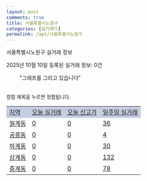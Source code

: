 ```yaml
---
layout: post
comments: true
title: 서울특별시노원구
categories: [실거래가]
permalink: /apt/서울특별시노원구
---
```


서울특별시노원구 실거래 정보

2025년 10월 10일 등록된 실거래 정보: 0건

<!--<script async src="https://pagead2.googlesyndication.com/pagead/js/adsbygoogle.js?client=ca-pub-3485438051770037"
 crossorigin="anonymous"></script>-->

<script type="text/javascript">
  google.charts.load('current', {'packages':['corechart']});
  google.charts.setOnLoadCallback(drawChart);

  function drawChart() {
    var data = google.visualization.arrayToDataTable([['거래일', '매매', '전월세', '전매'], ['21-01', 6, 4, 0], ['21-02', 0, 4, 0], ['21-03', 0, 8, 0], ['21-04', 0, 6, 0], ['21-05', 1, 0, 0], ['21-06', 0, 38, 0], ['21-07', 83, 248, 0], ['21-08', 300, 846, 2], ['21-09', 223, 883, 0], ['21-10', 156, 1047, 0], ['21-11', 86, 973, 0], ['21-12', 60, 1101, 0], ['22-01', 67, 1122, 0], ['22-02', 55, 1384, 0], ['22-03', 147, 1215, 0], ['22-04', 145, 1230, 0], ['22-05', 100, 1294, 0], ['22-06', 75, 1172, 0], ['22-07', 35, 1153, 0], ['22-08', 2, 208, 0], ['23-07', 1, 1, 0], ['23-08', 2, 8, 0], ['23-09', 0, 7, 0], ['23-10', 37, 175, 0], ['23-11', 142, 1169, 0], ['23-12', 159, 1447, 0], ['24-01', 4, 21, 0], ['24-02', 0, 7, 0], ['24-03', 0, 1, 0], ['24-04', 2, 5, 0], ['24-05', 0, 14, 0], ['24-06', 1, 6, 0], ['24-07', 1, 5, 0], ['24-08', 0, 1, 0], ['24-09', 51, 100, 0], ['24-10', 263, 286, 265], ['24-11', 92, 0, 92], ['24-12', 215, 215, 215], ['25-01', 202, 202, 202], ['25-02', 347, 347, 347], ['25-03', 558, 558, 558], ['25-04', 387, 387, 386], ['25-05', 532, 532, 532], ['25-06', 803, 803, 803], ['25-07', 318, 318, 318], ['25-08', 364, 364, 364], ['25-09', 401, 401, 401], ['25-10', 7, 7, 7]]);

    var options = {
      title: '최근 1년간 유형별 거래량 추이',
      legend: { position: 'bottom' }
    };

    setTimeout(function() {
        var chart = new google.visualization.LineChart(document.getElementById('columnchart_material'));
        chart.draw(data, (options));
        document.getElementById('loading').style.display = 'none';
        var dayLabel = (new Date()).getDay();
        if (dayLabel < 2) {
            sorttable.innerSortFunction.apply(document.getElementById('week'), []);
            sorttable.innerSortFunction.apply(document.getElementById('week'), []);        
        }
        else {
            sorttable.innerSortFunction.apply(document.getElementById('today'), []);
            sorttable.innerSortFunction.apply(document.getElementById('today'), []);
        }
    }, 200);

  }
</script>

<div id="loading" style="z-index:20; display: block; margin-left: 35px">"그래프를 그리고 있습니다"</div>
<div id="columnchart_material" style="width: 95%; margin-left: -35px; display: block"></div>
<!--<div style="width: 95%; margin-left: -35px; display: block">
      <script async src="https://pagead2.googlesyndication.com/pagead/js/adsbygoogle.js?client=ca-pub-3485438051770037"
          crossorigin="anonymous"></script>
      <ins class="adsbygoogle"
          style="display:block"
          data-ad-format="fluid"
          data-ad-layout-key="-fb+5w+4e-db+86"
          data-ad-client="ca-pub-3485438051770037"
          data-ad-slot="1827090281"></ins>
      <script>
          (adsbygoogle = window.adsbygoogle || []).push({});
      </script>
</div>-->
<br>

<font size='small' style='font-size: small;'>컬럼 제목을 누르면 정렬됩니다.</font>
<table class="sortable">
  <tr style='background-color: rgba(114, 132, 186,0.4);'>
    <td id="region"><a href="#">지역</a></td>
    <td id="today"><a href="#">오늘 실거래</a></td>
    <td id="today_new"><a href="#">오늘 신고가</a></td>
    <td id="week"><a href="#">일주일 실거래</a></td>
  </tr>

  
  <tr class="item">
    <td><a href="서울특별시노원구월계동">월계동</a></td>
    <td><a href="서울특별시노원구월계동">0</a></td>
    <td><a href="서울특별시노원구월계동">0</a></td>
    <td><a href="서울특별시노원구월계동">36</a></td>
  </tr>
    

  <tr class="item">
    <td><a href="서울특별시노원구공릉동">공릉동</a></td>
    <td><a href="서울특별시노원구공릉동">0</a></td>
    <td><a href="서울특별시노원구공릉동">0</a></td>
    <td><a href="서울특별시노원구공릉동">4</a></td>
  </tr>
    

  <tr class="item">
    <td><a href="서울특별시노원구하계동">하계동</a></td>
    <td><a href="서울특별시노원구하계동">0</a></td>
    <td><a href="서울특별시노원구하계동">0</a></td>
    <td><a href="서울특별시노원구하계동">30</a></td>
  </tr>
    

  <tr class="item">
    <td><a href="서울특별시노원구상계동">상계동</a></td>
    <td><a href="서울특별시노원구상계동">0</a></td>
    <td><a href="서울특별시노원구상계동">0</a></td>
    <td><a href="서울특별시노원구상계동">132</a></td>
  </tr>
    

  <tr class="item">
    <td><a href="서울특별시노원구중계동">중계동</a></td>
    <td><a href="서울특별시노원구중계동">0</a></td>
    <td><a href="서울특별시노원구중계동">0</a></td>
    <td><a href="서울특별시노원구중계동">78</a></td>
  </tr>
    


</table>


    